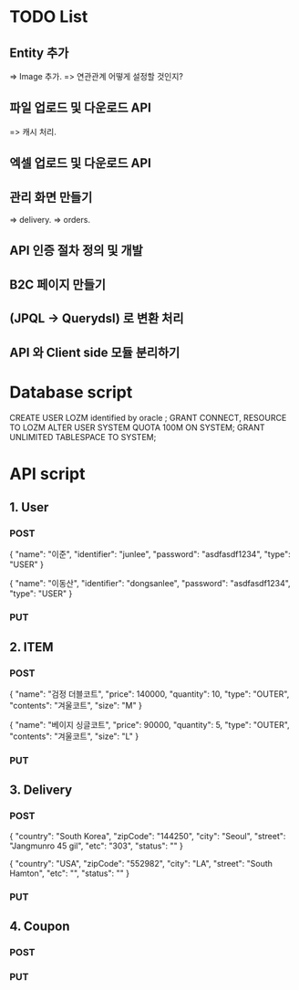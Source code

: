 # TODO List
## Entity 추가
=> Image 추가.
  => 연관관계 어떻게 설정할 것인지?

## 파일 업로드 및 다운로드 API
=> 캐시 처리.

## 엑셀 업로드 및 다운로드 API


## 관리 화면 만들기
=> delivery. 
=> orders. 

## API 인증 절차 정의 및 개발

## B2C 페이지 만들기

## (JPQL -> Querydsl) 로 변환 처리

## API 와 Client side 모듈 분리하기

# Database script
CREATE USER LOZM identified by oracle ;
GRANT CONNECT, RESOURCE TO LOZM
ALTER USER SYSTEM QUOTA 100M ON SYSTEM;
GRANT UNLIMITED TABLESPACE TO SYSTEM;

# API script
## 1. User
### POST
{
	"name": "이준",
	"identifier": "junlee",
	"password": "asdfasdf1234",
	"type": "USER"
}

{
	"name": "이동산",
	"identifier": "dongsanlee",
	"password": "asdfasdf1234",
	"type": "USER"
}

### PUT

## 2. ITEM
### POST
{
	"name": "검정 더블코트",
	"price": 140000,
	"quantity": 10,
	"type": "OUTER",
    "contents": "겨울코트",
    "size": "M"
}

{
	"name": "베이지 싱글코트",
	"price": 90000,
	"quantity": 5,
	"type": "OUTER",
	"contents": "겨울코트",
	"size": "L"
}
### PUT

## 3. Delivery
### POST
{
	"country": "South Korea",
	"zipCode": "144250",
	"city": "Seoul",
	"street": "Jangmunro 45 gil",
	"etc": "303",
	"status": ""
}

{
	"country": "USA",
	"zipCode": "552982",
	"city": "LA",
	"street": "South Hamton",
	"etc": "",
	"status": ""
}

### PUT

## 4. Coupon
### POST
### PUT